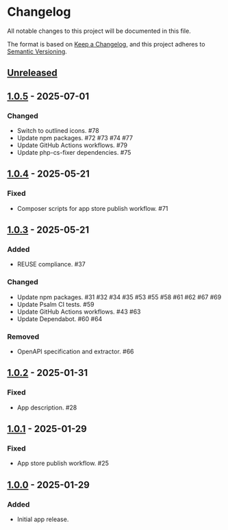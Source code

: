<!--
  - SPDX-FileCopyrightText: 2024 Nextcloud GmbH and Nextcloud contributors
  - SPDX-License-Identifier: AGPL-3.0-or-later
-->
# Changelog

All notable changes to this project will be documented in this file.

The format is based on [Keep a Changelog](https://keepachangelog.com/en/1.1.0/),
and this project adheres to [Semantic Versioning](https://semver.org/spec/v2.0.0.html).

## [Unreleased]

## [1.0.5] - 2025-07-01

### Changed

- Switch to outlined icons. #78
- Update npm packages. #72 #73 #74 #77
- Update GitHub Actions workflows. #79
- Update php-cs-fixer dependencies. #75

## [1.0.4] - 2025-05-21

### Fixed

- Composer scripts for app store publish workflow. #71

## [1.0.3] - 2025-05-21

### Added

- REUSE compliance. #37

### Changed

- Update npm packages. #31 #32 #34 #35 #53 #55 #58 #61 #62 #67 #69
- Update Psalm CI tests. #59
- Update GitHub Actions workflows. #43 #63
- Update Dependabot. #60 #64

### Removed

- OpenAPI specification and extractor. #66

## [1.0.2] - 2025-01-31

### Fixed

- App description. #28

## [1.0.1] - 2025-01-29

### Fixed

- App store publish workflow. #25

## [1.0.0] - 2025-01-29

### Added

- Initial app release.

[Unreleased]: https://github.com/nextcloud/scim_client/compare/v1.0.5...HEAD
[1.0.5]: https://github.com/nextcloud/scim_client/compare/v1.0.4...v1.0.5
[1.0.4]: https://github.com/nextcloud/scim_client/compare/v1.0.3...v1.0.4
[1.0.3]: https://github.com/nextcloud/scim_client/compare/v1.0.2...v1.0.3
[1.0.2]: https://github.com/nextcloud/scim_client/compare/v1.0.1...v1.0.2
[1.0.1]: https://github.com/nextcloud/scim_client/compare/v1.0.0...v1.0.1
[1.0.0]: https://github.com/nextcloud/scim_client/releases/tag/v1.0.0
